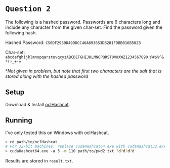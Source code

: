 # `Question 2`

The following is a hashed password. Passwords are 6 characters long and include any character from the given char-set. Find the password given the following hash.

Hashed Password: `CS0DF2939D499DCC46A693653DB281FDBB016B502B`

Char-set: `abcdefghijklmnopqarstuvqxyzABCDEFGHIJKLMNOPQRSTUVWXWZ1234567890!@#$%^&*()_+-=`

**Not given in problem, but note that first two characters are the salt that is stored along with the hashed password*

## Setup

Download & Install [oclHashcat](http://hashcat.net/oclhashcat/).

## Running

I've only tested this on Windows with oclHashcat.

```bash
> cd path/to/oclHashcat
# For 32-bit machines, replace cudaHashcat64.exe with cudaHashcat32.exe
> cudaHashcat64.exe -a 3 -m 110 path/to/pwd2.txt ?d?d?d?d
```

Results are stored in `result.txt`.
